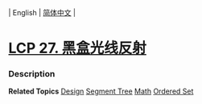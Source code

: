 | English | [简体中文](README.md) |

# [LCP 27. 黑盒光线反射](https://leetcode-cn.com/problems/IQvJ9i)
 ### Description

**Related Topics**  [Design](https://leetcode-cn.com/tag/design) [Segment Tree](https://leetcode-cn.com/tag/segment-tree) [Math](https://leetcode-cn.com/tag/math) [Ordered Set](https://leetcode-cn.com/tag/ordered-set) 